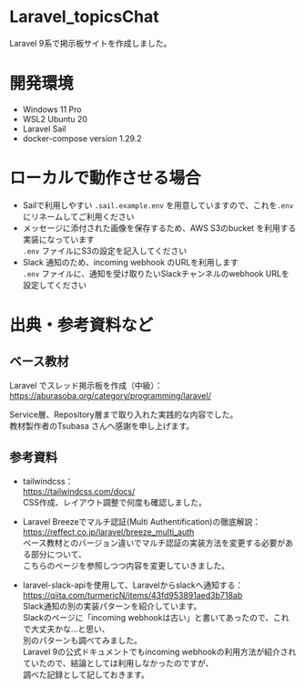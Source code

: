 # Laravel_topicsChat
Laravel 9系で掲示板サイトを作成しました。

# 開発環境
- Windows 11 Pro
- WSL2 Ubuntu 20
- Laravel Sail
- docker-compose version 1.29.2

# ローカルで動作させる場合
- Sailで利用しやすい `.sail.example.env` を用意していますので、これを`.env` にリネームしてご利用ください  
- メッセージに添付された画像を保存するため、AWS S3のbucket を利用する実装になっています  
  `.env` ファイルにS3の設定を記入してください  
- Slack 通知のため、incoming webhook のURLを利用します  
  `.env` ファイルに、通知を受け取りたいSlackチャンネルのwebhook URLを設定してください  

# 出典・参考資料など
## ベース教材
Laravel でスレッド掲示板を作成（中級）：  
https://aburasoba.org/category/programming/laravel/

Service層、Repository層まで取り入れた実践的な内容でした。  
教材製作者のTsubasa さんへ感謝を申し上げます。  

## 参考資料
- tailwindcss：  
  https://tailwindcss.com/docs/  
  CSS作成、レイアウト調整で何度も確認しました。  

- Laravel Breezeでマルチ認証(Multi Authentification)の徹底解説：  
  https://reffect.co.jp/laravel/breeze_multi_auth  
  ベース教材とのバージョン違いでマルチ認証の実装方法を変更する必要がある部分について、  
  こちらのページを参照しつつ内容を変更していきました。

- laravel-slack-apiを使用して、Laravelからslackへ通知する：  
  https://qiita.com/turmericN/items/43fd953891aed3b718ab  
  Slack通知の別の実装パターンを紹介しています。  
  Slackのページに「incoming webhookは古い」と書いてあったので、これで大丈夫かな...と思い、  
  別のパターンも調べてみました。  
  Laravel 9の公式ドキュメントでもincoming webhookの利用方法が紹介されていたので、結論としては利用しなかったのですが、  
  調べた記録として記しておきます。

